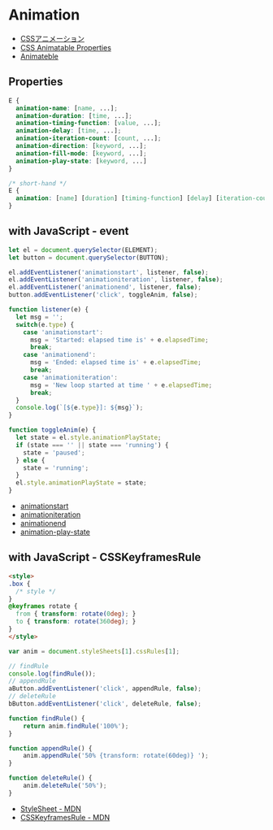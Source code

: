 # Animation
- [CSSアニメーション](https://developer.mozilla.org/ja/docs/Web/CSS/CSS_Animations/Using_CSS_animations)
- [CSS Animatable Properties](https://developer.mozilla.org/en-US/docs/Web/CSS/CSS_animated_properties)
- [Animateble](http://leaverou.github.io/animatable/)

## Properties

```css
E {
  animation-name: [name, ...];
  animation-duration: [time, ...];
  animation-timing-function: [value, ...];
  animation-delay: [time, ...];
  animation-iteration-count: [count, ...];
  animation-direction: [keyword, ...];
  animation-fill-mode: [keyword, ...];
  animation-play-state: [keyword, ...]
}

/* short-hand */
E {
  animation: [name] [duration] [timing-function] [delay] [iteration-count] [direction] [fill-mode] [play-state];
}
```

## with JavaScript - event

```js
let el = document.querySelector(ELEMENT);
let button = document.querySelector(BUTTON);

el.addEventListener('animationstart', listener, false);
el.addEventListener('animationiteration', listener, false);
el.addEventListener('animationend', listener, false);
button.addEventListener('click', toggleAnim, false);

function listener(e) {
  let msg = '';
  switch(e.type) {
    case 'animationstart': 
      msg = 'Started: elapsed time is' + e.elapsedTime;
      break;
    case 'animationend': 
      msg = 'Ended: elapsed time is' + e.elapsedTime;
      break;
    case 'animationiteration': 
      msg = 'New loop started at time ' + e.elapsedTime;
      break;
  }
  console.log(`[${e.type}]: ${msg}`);
}

function toggleAnim(e) {
  let state = el.style.animationPlayState;
  if (state === '' || state === 'running') {
    state = 'paused';
  } else {
    state = 'running';
  }
  el.style.animationPlayState = state;
}
```

- [animationstart](https://developer.mozilla.org/en-US/docs/Web/Events/animationstart)
- [animationiteration](https://developer.mozilla.org/en-US/docs/Web/Events/animationiteration)
- [animationend](https://developer.mozilla.org/en-US/docs/Web/Events/animationend)
- [animation-play-state](https://developer.mozilla.org/ja/docs/Web/CSS/animation-play-state)


## with JavaScript - CSSKeyframesRule

```html
<style>
.box {
  /* style */
}
@keyframes rotate {
  from { transform: rotate(0deg); }
  to { transform: rotate(360deg); }
}
</style>
```

```js
var anim = document.styleSheets[1].cssRules[1];

// findRule
console.log(findRule());
// appendRule
aButton.addEventListener('click', appendRule, false);
// deleteRule
bButton.addEventListener('click', deleteRule, false);

function findRule() {
	return anim.findRule('100%');
}

function appendRule() {
	anim.appendRule('50% {transform: rotate(60deg)} ');
}

function deleteRule() {
	anim.deleteRule('50%');
}
```

- [StyleSheet - MDN](https://developer.mozilla.org/en-US/docs/Web/API/StyleSheet)
- [CSSKeyframesRule - MDN](https://developer.mozilla.org/ja/docs/Web/API/CSSKeyframesRule)
